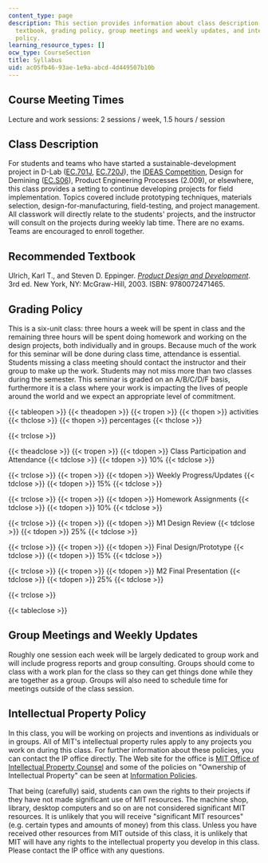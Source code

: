```yaml
---
content_type: page
description: This section provides information about class description, recommended
  textbook, grading policy, group meetings and weekly updates, and intellectual property
  policy.
learning_resource_types: []
ocw_type: CourseSection
title: Syllabus
uid: ac05fb46-93ae-1e9a-abcd-4d449507b10b
---
```


Course Meeting Times
--------------------

Lecture and work sessions: 2 sessions / week, 1.5 hours / session

Class Description
-----------------

For students and teams who have started a sustainable-development project in D-Lab ([EC.701J](/courses/ec-701j-d-lab-i-development-fall-2009), [EC.720J](/courses/ec-720j-d-lab-ii-design-spring-2010)), the [IDEAS Competition](http://web.mit.edu/ideas/www/index.htm), Design for Demining ([EC.S06](/courses/ec-s06-design-for-demining-spring-2007)), Product Engineering Processes (2.009), or elsewhere, this class provides a setting to continue developing projects for field implementation. Topics covered include prototyping techniques, materials selection, design-for-manufacturing, field-testing, and project management. All classwork will directly relate to the students' projects, and the instructor will consult on the projects during weekly lab time. There are no exams. Teams are encouraged to enroll together.

Recommended Textbook
--------------------

Ulrich, Karl T., and Steven D. Eppinger. [_Product Design and Development_](http://www.ulrich-eppinger.net/). 3rd ed. New York, NY: McGraw-Hill, 2003. ISBN: 9780072471465.

Grading Policy
--------------

This is a six-unit class: three hours a week will be spent in class and the remaining three hours will be spent doing homework and working on the design projects, both individually and in groups. Because much of the work for this seminar will be done during class time, attendance is essential. Students missing a class meeting should contact the instructor and their group to make up the work. Students may not miss more than two classes during the semester. This seminar is graded on an A/B/C/D/F basis, furthermore it is a class where your work is impacting the lives of people around the world and we expect an appropriate level of commitment.

{{< tableopen >}}
{{< theadopen >}}
{{< tropen >}}
{{< thopen >}}
activities
{{< thclose >}}
{{< thopen >}}
percentages
{{< thclose >}}

{{< trclose >}}

{{< theadclose >}}
{{< tropen >}}
{{< tdopen >}}
Class Participation and Attendance
{{< tdclose >}}
{{< tdopen >}}
10%
{{< tdclose >}}

{{< trclose >}}
{{< tropen >}}
{{< tdopen >}}
Weekly Progress/Updates
{{< tdclose >}}
{{< tdopen >}}
15%
{{< tdclose >}}

{{< trclose >}}
{{< tropen >}}
{{< tdopen >}}
Homework Assignments
{{< tdclose >}}
{{< tdopen >}}
10%
{{< tdclose >}}

{{< trclose >}}
{{< tropen >}}
{{< tdopen >}}
M1 Design Review
{{< tdclose >}}
{{< tdopen >}}
25%
{{< tdclose >}}

{{< trclose >}}
{{< tropen >}}
{{< tdopen >}}
Final Design/Prototype
{{< tdclose >}}
{{< tdopen >}}
15%
{{< tdclose >}}

{{< trclose >}}
{{< tropen >}}
{{< tdopen >}}
M2 Final Presentation
{{< tdclose >}}
{{< tdopen >}}
25%
{{< tdclose >}}

{{< trclose >}}

{{< tableclose >}}

Group Meetings and Weekly Updates
---------------------------------

Roughly one session each week will be largely dedicated to group work and will include progress reports and group consulting. Groups should come to class with a work plan for the class so they can get things done while they are together as a group. Groups will also need to schedule time for meetings outside of the class session.

Intellectual Property Policy
----------------------------

In this class, you will be working on projects and inventions as individuals or in groups. All of MIT's intellectual property rules apply to any projects you work on during this class. For further information about these policies, you can contact the IP office directly. The Web site for the office is [MIT Office of Intellectual Property Counsel](http://web.mit.edu/ipcounsel/) and some of the policies on "Ownership of Intellectual Property" can be seen at [Information Policies](https://policies-procedures.mit.edu/information-policies/intellectual-property).

That being (carefully) said, students can own the rights to their projects if they have not made significant use of MIT resources. The machine shop, library, desktop computers and so on are not considered significant MIT resources. It is unlikely that you will receive "significant MIT resources" (e.g. certain types and amounts of money) from this class. Unless you have received other resources from MIT outside of this class, it is unlikely that MIT will have any rights to the intellectual property you develop in this class. Please contact the IP office with any questions.